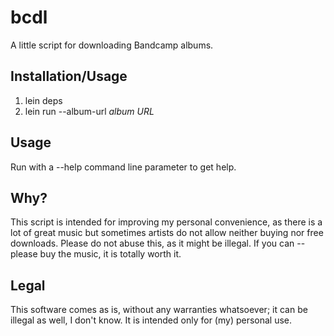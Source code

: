 bcdl
====

A little script for downloading Bandcamp albums. 

Installation/Usage
------------------

1. lein deps
2. lein run --album-url *album URL*

Usage
-----

Run with a --help command line parameter to get help.

Why?
----

This script is intended for improving my personal convenience, as there is a lot of great music but sometimes artists do not allow neither buying nor free downloads.
Please do not abuse this, as it might be illegal. If you can -- please buy the music, it is totally worth it.

Legal
-----

This software comes as is, without any warranties whatsoever; it can be illegal as well, I don't know. It is intended only for (my) personal use.